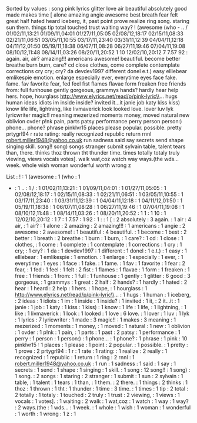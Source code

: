 Sorted by values :
song pink lyrics glitter love air beautiful absolutely good made makes time [ alone amazing angie awesome best breath fear felt great half hated heard iceberg, it, past point prove realize ring song. staring sun them. things tip total touched trust waiting way? ! (awesome (who - .. / 01/02/11,13:21 01/09/11,04:01 01/27/11,05:05 02/08/12,18:17 02/15/11,08:33 02/21/11,06:51 03/05/11,10:55 03/17/11,23:40 03/31/11,12:39 04/04/11,12:18 04/11/12,01:50 05/19/11,18:38 06/07/11,08:28 06/27/11,19:46 07/04/11,19:08 08/10/12,11:48 08/14/11,03:26 08/20/11,20:52 1 10 12/02/10,20:12 7 7.57 92 : again. air, air? amazing!!! americans awesome! beautiful. become better breathe burn burn, care? cd close clothes, come complete contemplate corrections cry cry; cry? da devdev1997 different donel e.t.) easy elliebear emlikespie emotion. enlarge especially ever, everytime eyes face fake. fame. fav favorite fear, fed feel fist flames flavae form freaken free friends from: full funhouse gently gorgeous, grammys hands? hardly hear help hers. hope, hourglass http://www.elyrics.net/read/p/pink-lyric\\... hugs human ideas idiots im inside inside? invited it...it janie job katy kiss kiss) know life life, lightning, like livmaverick look looked love. lover luv lyk lyricwriter magic!! meaning mezerized moments money, moved natural new oblivion ovder p!nk pain, parts patsy performance perry person person:) phone... phone? phrase pinklvr15 places please popular. possible. pretty prtygrl94 r rate rating: really recognized republic return rnnl robert.miller1948@yahoo.co.uk run sadness said say secrets send shape singing skill. song!! song) songs stranger submit sylvain table, talent tears than, there. thinks thoz thrown tht thunder time. times totally totaly truly viewing, views vocals votes]. walk wat,coz watch way ways.(the wds... week. whole wish woman wonderful worth wrong z 

List :
! : 1
(awesome : 1
(who : 1
- : 1
.. : 1
/ : 1
01/02/11,13:21 : 1
01/09/11,04:01 : 1
01/27/11,05:05 : 1
02/08/12,18:17 : 1
02/15/11,08:33 : 1
02/21/11,06:51 : 1
03/05/11,10:55 : 1
03/17/11,23:40 : 1
03/31/11,12:39 : 1
04/04/11,12:18 : 1
04/11/12,01:50 : 1
05/19/11,18:38 : 1
06/07/11,08:28 : 1
06/27/11,19:46 : 1
07/04/11,19:08 : 1
08/10/12,11:48 : 1
08/14/11,03:26 : 1
08/20/11,20:52 : 1
1 : 1
10 : 1
12/02/10,20:12 : 1
7 : 1
7.57 : 1
92 : 1
: : 1
[ : 2
absolutely : 3
again. : 1
air : 4
air, : 1
air? : 1
alone : 2
amazing : 2
amazing!!! : 1
americans : 1
angie : 2
awesome : 2
awesome! : 1
beautiful : 4
beautiful. : 1
become : 1
best : 2
better : 1
breath : 2
breathe : 1
burn : 1
burn, : 1
care? : 1
cd : 1
close : 1
clothes, : 1
come : 1
complete : 1
contemplate : 1
corrections : 1
cry : 1
cry; : 1
cry? : 1
da : 1
devdev1997 : 1
different : 1
donel : 1
e.t.) : 1
easy : 1
elliebear : 1
emlikespie : 1
emotion. : 1
enlarge : 1
especially : 1
ever, : 1
everytime : 1
eyes : 1
face : 1
fake. : 1
fame. : 1
fav : 1
favorite : 1
fear : 2
fear, : 1
fed : 1
feel : 1
felt : 2
fist : 1
flames : 1
flavae : 1
form : 1
freaken : 1
free : 1
friends : 1
from: : 1
full : 1
funhouse : 1
gently : 1
glitter : 6
good : 3
gorgeous, : 1
grammys : 1
great : 2
half : 2
hands? : 1
hardly : 1
hated : 2
hear : 1
heard : 2
help : 1
hers. : 1
hope, : 1
hourglass : 1
http://www.elyrics.net/read/p/pink-lyric\\... : 1
hugs : 1
human : 1
iceberg, : 2
ideas : 1
idiots : 1
im : 1
inside : 1
inside? : 1
invited : 1
it, : 2
it...it : 1
janie : 1
job : 1
katy : 1
kiss : 1
kiss) : 1
know : 1
life : 1
life, : 1
lightning, : 1
like : 1
livmaverick : 1
look : 1
looked : 1
love : 6
love. : 1
lover : 1
luv : 1
lyk : 1
lyrics : 7
lyricwriter : 1
made : 3
magic!! : 1
makes : 3
meaning : 1
mezerized : 1
moments : 1
money, : 1
moved : 1
natural : 1
new : 1
oblivion : 1
ovder : 1
p!nk : 1
pain, : 1
parts : 1
past : 2
patsy : 1
performance : 1
perry : 1
person : 1
person:) : 1
phone... : 1
phone? : 1
phrase : 1
pink : 10
pinklvr15 : 1
places : 1
please : 1
point : 2
popular. : 1
possible. : 1
pretty : 1
prove : 2
prtygrl94 : 1
r : 1
rate : 1
rating: : 1
realize : 2
really : 1
recognized : 1
republic : 1
return : 1
ring : 2
rnnl : 1
robert.miller1948@yahoo.co.uk : 1
run : 1
sadness : 1
said : 1
say : 1
secrets : 1
send : 1
shape : 1
singing : 1
skill. : 1
song : 12
song!! : 1
song) : 1
song. : 2
songs : 1
staring : 2
stranger : 1
submit : 1
sun : 2
sylvain : 1
table, : 1
talent : 1
tears : 1
than, : 1
them. : 2
there. : 1
things : 2
thinks : 1
thoz : 1
thrown : 1
tht : 1
thunder : 1
time : 3
time. : 1
times : 1
tip : 2
total : 2
totally : 1
totaly : 1
touched : 2
truly : 1
trust : 2
viewing, : 1
views : 1
vocals : 1
votes]. : 1
waiting : 2
walk : 1
wat,coz : 1
watch : 1
way : 1
way? : 2
ways.(the : 1
wds... : 1
week. : 1
whole : 1
wish : 1
woman : 1
wonderful : 1
worth : 1
wrong : 1
z : 1
